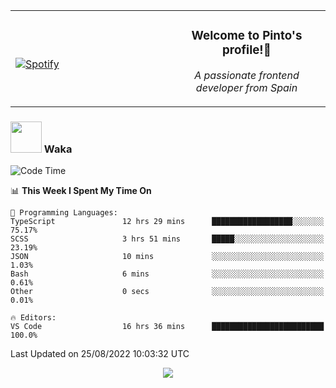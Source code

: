 <table width="100%" align="center"> 
  <tr>
  <td width="50%">
      
&nbsp; <br> [![Spotify](https://novatorem-zeta-rust.vercel.app/api/spotify)](https://open.spotify.com/user/novatorem-zeta-rust)

  </td>
  <td width="50%">
    <h3 align="center">Welcome to Pinto's profile!👋</h3>
    <p align="center"><em>A passionate frontend developer from Spain</em></p>
  </td>
  </table>

### <img src="https://media.giphy.com/media/VgCDAzcKvsR6OM0uWg/giphy.gif" width="50"> Waka

  <!--START_SECTION:waka-->
![Code Time](http://img.shields.io/badge/Code%20Time-781%20hrs%2052%20mins-blue)

📊 **This Week I Spent My Time On** 

```text
💬 Programming Languages: 
TypeScript               12 hrs 29 mins      ██████████████████░░░░░░░   75.17% 
SCSS                     3 hrs 51 mins       █████░░░░░░░░░░░░░░░░░░░░   23.19% 
JSON                     10 mins             ░░░░░░░░░░░░░░░░░░░░░░░░░   1.03% 
Bash                     6 mins              ░░░░░░░░░░░░░░░░░░░░░░░░░   0.61% 
Other                    0 secs              ░░░░░░░░░░░░░░░░░░░░░░░░░   0.01%

🔥 Editors: 
VS Code                  16 hrs 36 mins      █████████████████████████   100.0%

```


 Last Updated on 25/08/2022 10:03:32 UTC
<!--END_SECTION:waka-->

<div align="center">
<img src="https://github-readme-stats-gilt-tau.vercel.app/api/top-langs/?username=pinto-hub&layout=compact&theme=dracula" />
</div>
